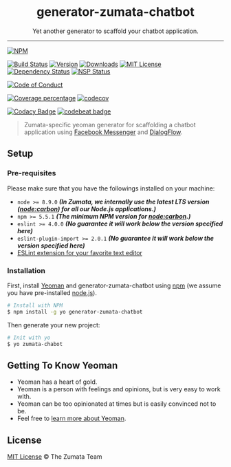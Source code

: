 <div align="center" style="text-align: center;">
  <h1 style="border-bottom: none;">generator-zumata-chatbot</h1>

  <p>Yet another generator to scaffold your chatbot application.</p>
</div>

<hr />

[![NPM][nodei-badge]][nodei-url]

[![Build Status][travis-badge]][travis-url]
[![Version][version-badge]][version-url]
[![Downloads][downloads-badge]][downloads-url]
[![MIT License][mit-license-badge]][mit-license-url]
[![Dependency Status][daviddm-badge]][daviddm-url]
[![NSP Status][nsp-badge]][nsp-url]

[![Code of Conduct][coc-badge]][coc-url]

[![Coverage percentage][coveralls-badge]][coveralls-url]
[![codecov][codecov-badge]][codecov-url]

[![Codacy Badge][codacy-badge]][codacy-url]
[![codebeat badge][codebeat-badge]][codebeat-url]

> Zumata-specific yeoman generator for scaffolding a chatbot application using [Facebook Messenger][facebook-messenger-url] and [DialogFlow][dialogflow-url].

## Setup

### Pre-requisites

Please make sure that you have the followings installed on your machine:

- `node >= 8.9.0` ___(In Zumata, we internally use the latest LTS version ([node:carbon][node-releases-url]) for all our Node.js applications.)___
- `npm >= 5.5.1` ___(The minimum NPM version for [node:carbon][node-releases-url].)___
- `eslint >= 4.0.0` ___(No guarantee it will work below the version specified here)___
- `eslint-plugin-import >= 2.0.1` ___(No guarantee it will work below the version specified here)___
- [ESLint extension for your favorite text editor][eslint-url]

### Installation

First, install [Yeoman][yeoman-url] and generator-zumata-chatbot using [npm][npm-url] (we assume you have pre-installed [node.js][nodejs-url]).

```sh
# Install with NPM
$ npm install -g yo generator-zumata-chatbot
```

Then generate your new project:

```sh
# Init with yo
$ yo zumata-chabot
```

## Getting To Know Yeoman

- Yeoman has a heart of gold.
- Yeoman is a person with feelings and opinions, but is very easy to work with.
- Yeoman can be too opinionated at times but is easily convinced not to be.
- Feel free to [learn more about Yeoman][yeoman-url].

## License

[MIT License](http://the-zumata-team.mit-license.org/) © The Zumata Team

[node-releases-url]: https://nodejs.org/en/download/releases/
[eslint-url]: http://eslint.org/docs/user-guide/integrations
[yeoman-url]: http://yeoman.io
[npm-url]: https://www.npmjs.com/
[nodejs-url]: https://nodejs.org/
[facebook-messenger-url]: https://www.messenger.com
[dialogflow-url]: https://dialogflow.com

[nodei-badge]: https://nodei.co/npm/generator-zumata-chatbot.png?downloads=true&downloadRank=true&stars=true

[travis-badge]: https://img.shields.io/travis/Zumata/generator-zumata-chatbot.svg?style=flat-square
[version-badge]: https://img.shields.io/npm/v/generator-zumata-chatbot.svg?style=flat-square
[downloads-badge]: https://img.shields.io/npm/dm/generator-zumata-chatbot.svg?style=flat-square
[mit-license-badge]: https://img.shields.io/github/license/mashape/apistatus.svg?style=flat-square
[daviddm-badge]: https://img.shields.io/david/Zumata/generator-zumata-chatbot.svg?style=flat-square
[nsp-badge]: https://nodesecurity.io/orgs/motss/projects/fb100587-da3c-46c1-afd6-7e90bf411646/badge

[coc-badge]: https://img.shields.io/badge/code%20of-conduct-ff69b4.svg?style=flat-square

[coveralls-badge]: https://coveralls.io/repos/github/Zumata/generator-zumata-chatbot/badge.svg?branch=master
[codecov-badge]: https://codecov.io/gh/Zumata/generator-zumata-chatbot/branch/master/graph/badge.svg

[codacy-badge]: https://api.codacy.com/project/badge/Grade/1ea482be29d14b848f5f8b34ca8e9dd9
[codebeat-badge]: https://codebeat.co/badges/2e98378b-4e11-497e-a692-ba66a4d1c71a

[nodei-url]: https://nodei.co/npm/generator-zumata-chatbot/

[travis-url]: https://travis-ci.org/Zumata/generator-zumata-chatbot
[version-url]: https://www.npmjs.com/package/generator-zumata-chatbot
[downloads-url]: http://www.npmtrends.com/generator-zumata-chatbot
[mit-license-url]: https://github.com/Zumata/generator-zumata-chatbot/blob/master/LICENSE
[daviddm-url]: https://david-dm.org/Zumata/generator-zumata-chatbot
[nsp-url]: https://nodesecurity.io/orgs/motss/projects/fb100587-da3c-46c1-afd6-7e90bf411646

[coc-url]: https://github.com/Zumata/generator-zumata-chatbot/blob/master/CODE_OF_CONDUCT.md

[coveralls-url]: https://coveralls.io/github/Zumata/generator-zumata-chatbot?branch=master
[codecov-url]: https://codecov.io/gh/Zumata/generator-zumata-chatbot

[codacy-url]: https://www.codacy.com/app/motss/generator-zumata-chatbot?utm_source=github.com&amp;utm_medium=referral&amp;utm_content=Zumata/generator-zumata-chatbot&amp;utm_campaign=Badge_Grade
[codebeat-url]: https://codebeat.co/projects/github-com-zumata-generator-zumata-chatbot-master
